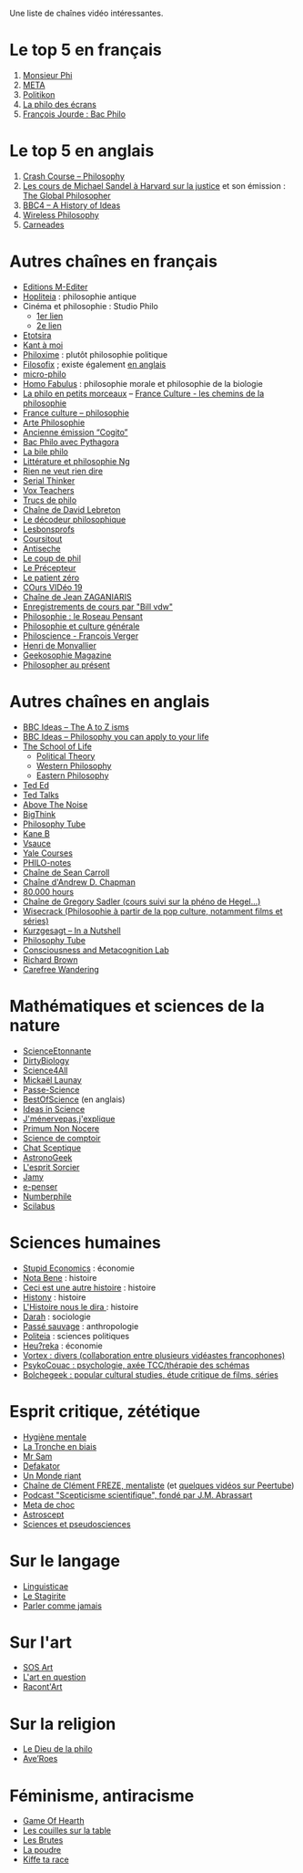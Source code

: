 Une liste de chaînes vidéo intéressantes.

# Le top 5 en français

1. [Monsieur Phi](https://www.youtube.com/channel/UCqA8H22FwgBVcF3GJpp0MQw)
2. [META](https://www.youtube.com/channel/UCUOgJaic4p3kwuN7LDJ5ukA)
3. [Politikon](https://www.youtube.com/channel/UC0HxyEc_ojRJ1oJXS5K6oaA)
4. [La philo des écrans](https://www.youtube.com/channel/UC5oYInmzMnMbsuiBdIEtytg)
5. [François Jourde : Bac Philo](https://www.youtube.com/watch?v=GhP9DO5AH3I&list=RDCMUCrPDGdPj4pzAGg1uA4n2swA&start_radio=1)

# Le top 5 en anglais

1. [Crash Course – Philosophy](https://www.youtube.com/playlist?list=PL8dPuuaLjXtNgK6MZucdYldNkMybYIHKR)
2. [Les cours de Michael Sandel à Harvard sur la justice](https://www.youtube.com/watch?v=kBdfcR-8hEY&list=PL30C13C91CFFEFEA6) et son émission : [The Global Philosopher](https://www.bbc.co.uk/programmes/b075ft6f/episodes/player)
3. [BBC4 – A History of Ideas](https://www.youtube.com/playlist?list=PLLiykcLllCgPE0q9BiMexLFj-1rq9GUwX)
4. [Wireless Philosophy](https://www.youtube.com/user/WirelessPhilosophy/playlists)
5. [Carneades](https://www.youtube.com/c/carneadesofcyrene/playlists)

# Autres chaînes en français

- [Editions M-Editer](https://www.youtube.com/c/EditionsMEditer/videos)
- [Hopliteia](https://www.youtube.com/channel/UCBh4vdfPAtDwkTvVga1vvJw/videos) : philosophie antique
- Cinéma et philosophie : Studio Philo
  - [1er lien](https://www.youtube.com/watch?v=GnCTsqiX9Yk&list=PL9A0C7365FFF68F55)
  - [2e lien](https://www.youtube.com/playlist?list=PLehsPOfYh-lDNNxaZ9ThQ-lBGYNMV9qTC)
- [Etotsira](https://www.youtube.com/channel/UC6y90KAgpC-q59JeJUgZhFA)
- [Kant à moi](https://www.youtube.com/channel/UC9osx5rC2K8sH9AuepJW9CQ)
- [Philoxime](https://www.youtube.com/channel/UCdKTlsmvczkdvGjiLinQwmw) : plutôt philosophie politique
- [Filosofix](https://www.youtube.com/playlist?list=PL1NXgjXDUNJmrBJXa30a-lsNVfSBdxPE4&app=desktop) ; existe également [en anglais](https://www.youtube.com/watch?v=tSUz6Rj5oo4&list=PL1NXgjXDUNJk_51d5AJzCj0Rl7avL5E9W)
- [micro-philo](https://www.youtube.com/channel/UC4szzzU_Xpb6zeFussmIqWw)
- [Homo Fabulus](https://www.youtube.com/channel/UC-Dmq5q3-FIBknv1TVIR__Q) : philosophie morale et philosophie de la biologie
- [La philo en petits morceaux](https://www.youtube.com/channel/UCGXQ71ls-1oXj_YeCAhpFQg)
– [France Culture - les chemins de la philosophie](https://www.youtube.com/playlist?list=PLagEsBu5pFhG3p5mlXXMrcndr2cFnV0lz)
- [France culture – philosophie](https://www.youtube.com/watch?v=s9SwcAMCPrM&list=PLKpTasoeXDrqlMFRCLKUVRPjWuQlJnmV9)
- [Arte Philosophie](https://www.youtube.com/watch?v=A1ObiQfww5k&list=PLGxXpLzHNFy_6JPG0gyifJSdZNmjFsOeH)
- [Ancienne émission “Cogito”](https://www.youtube.com/channel/UCPzUxxwgMEJCaH7Ey4emEIg/videos)
- [Bac Philo avec Pythagora](https://www.dailymotion.com/bacphilo)
- [La bile philo](https://www.youtube.com/channel/UCeDuwl69EuckPhs2El33bYg)
- [Littérature et philosophie Ng](https://www.youtube.com/c/Litt%C3%A9ratureetPhilosophieNg/videos)
- [Rien ne veut rien dire](https://www.youtube.com/channel/UCPCaREz-JoiSmpfMih3IlIA/videos)
- [Serial Thinker](https://www.youtube.com/channel/UCyJLX3M9PGhzUncyHsc-rLQ/videos)
- [Vox Teachers](https://www.youtube.com/channel/UCGGEypu9SsOF--n7qBfYXIw/playlists)
- [Trucs de philo](https://www.youtube.com/c/Trucsdephilo/videos)
- [Chaîne de David Lebreton](https://www.youtube.com/user/dlebreton1/videos)
- [Le décodeur philosophique](https://www.youtube.com/channel/UCCLbdM_hSTXNQtZhrnRA0SA)
- [Lesbonsprofs](https://www.youtube.com/watch?v=q9rIm7aqWkA&list=PLWwqShzWs6aYiGR2K0_wED15akGKyCEKo)
- [Coursitout](https://www.youtube.com/channel/UCj7jEuQd8QWwcsNlO5T9P_A?fbclid=IwAR0S298txlAi5CITwCfJgVTA5ntaMjC2S5sroS9sYesAaiKldf9fhN5FfiE)
- [Antiseche](https://www.youtube.com/watch?v=JXmDt18dtFM&list=RDCMUCeOp9CWBaW2tVIBAzCobzow&start_radio=1&t=4)
- [Le coup de phil](https://www.youtube.com/user/LeCoupdePhil)
- [Le Précepteur](https://www.youtube.com/channel/UCvRgiAmogg7a_BgQ_Ftm6fA)
- [Le patient zéro](https://www.youtube.com/channel/UCUCKgquqc8jUbNUwEzshlUA)
- [COurs VIDéo 19](https://www.youtube.com/channel/UC51aOH9uMffKa7cCd49_LlA)
- [Chaîne de Jean ZAGANIARIS](https://www.youtube.com/channel/UCRKdGFzKpdmnR5Hq4z3Fu1A/videos)
- [Enregistrements de cours par "Bill vdw"](https://www.youtube.com/channel/UCrinRl-6Wh8o1Wt35Ww27cQ)
- [Philosophie : le Roseau Pensant](https://www.youtube.com/channel/UC_RrGoRp8FMqi4KjdBuwCtQ)
- [Philosophie et culture générale](https://www.youtube.com/channel/UCIg9VeyNc93-1P0GnmBaUCA)
- [Philoscience - François Verger](https://www.youtube.com/channel/UC_73Vl3IFxob5uQadWj3kUg)
- [Henri de Monvallier](https://www.youtube.com/channel/UC2MEqkI6B7R5b8456-poEDg)
- [Geekosophie Magazine](https://www.youtube.com/channel/UCwTYhjEMHWlV86ASP5XprWQ)
- [Philosopher au présent](https://www.youtube.com/channel/UCzTZ-8_rNTIE3B9HxNxepNg)

# Autres chaînes en anglais

- [BBC Ideas – The A to Z isms](https://www.youtube.com/watch?v=QoePDl14Eyc&list=PLMrFM-P68Wh7o_LwfB8RxfnMMpPwFI83K)
- [BBC Ideas – Philosophy you can apply to your life](https://www.youtube.com/watch?v=RVmuU04-X5E&list=PLMrFM-P68Wh6U7TpimsYYfBDfdL4C7UB1)
- [The School of Life](https://www.youtube.com/c/theschooloflifetv/playlists)
  - [Political Theory](https://www.youtube.com/watch?v=qtAeINU3FKM&list=PLwxNMb28XmpeuwUhM0OT338_T5XTtJJok)
  - [Western Philosophy](https://www.youtube.com/watch?v=VDiyQub6vpw&list=PLwxNMb28XmpeypJMHfNbJ4RAFkRtmAN3P)
  - [Eastern Philosophy](https://www.youtube.com/watch?v=5yZ8a_zAEl0&list=PLwxNMb28XmpeUL1vz9Su7OmeghBDgmj7X)
- [Ted Ed](https://www.youtube.com/teded/search?query=philosophy)
- [Ted Talks](https://www.youtube.com/user/TEDxTalks/search?query=philosophy)
- [Above The Noise](https://www.youtube.com/channel/UC4K10PNjqgGLKA3lo5V8KdQ)
- [BigThink](https://www.youtube.com/c/bigthink/search?query=philosophy)
- [Philosophy Tube](https://www.youtube.com/channel/UC2PA-AKmVpU6NKCGtZq_rKQ)
- [Kane B](https://www.youtube.com/user/kanebaker91/playlists)
- [Vsauce](https://www.youtube.com/c/vsauce1/playlists)
- [Yale Courses](https://www.youtube.com/user/YaleCourses/search?query=philosophy)
- [PHILO-notes](https://www.youtube.com/c/PHILOnotes/playlists)
- [Chaîne de Sean Carroll](https://www.youtube.com/c/seancarroll/playlists)
- [Chaîne d'Andrew D. Chapman](https://www.youtube.com/c/AndrewChapmanPhilosophy/playlists)
- [80.000 hours](https://www.youtube.com/user/eightythousandhours/videos)
- [Chaîne de Gregory Sadler (cours suivi sur la phéno de Hegel…)](https://www.youtube.com/user/gbisadler)
- [Wisecrack (Philosophie à partir de la pop culture, notamment films et séries)](https://www.youtube.com/channel/UC6-ymYjG0SU0jUWnWh9ZzEQ)
- [Kurzgesagt – In a Nutshell ](https://www.youtube.com/c/inanutshell/videos)
- [Philosophy Tube](https://www.youtube.com/c/thephilosophytube/videos)
- [Consciousness and Metacognition Lab](https://www.youtube.com/channel/UChBPyJNLiFEtYdc7qwTIpsQ/videos)
- [Richard Brown](https://www.youtube.com/c/RichardBrownphilosophy/playlists)
- [Carefree Wandering](https://www.youtube.com/channel/UCnEuIogVV2Mv6Q1a3nHIRsQ/videos)


# Mathématiques et sciences de la nature

- [ScienceEtonnante](https://www.youtube.com/channel/UCaNlbnghtwlsGF-KzAFThqA)
- [DirtyBiology](https://www.youtube.com/channel/UCtqICqGbPSbTN09K1_7VZ3Q)
- [Science4All](https://www.youtube.com/channel/UC0NCbj8CxzeCGIF6sODJ-7A)
- [Mickaël Launay](https://www.youtube.com/channel/UC4PasDd25MXqlXBogBw9CAg)
- [Passe-Science](https://www.youtube.com/c/PasseScience/playlists)
- [BestOfScience](https://www.youtube.com/user/Best0fScience/playlists) (en anglais)
- [Ideas in Science](https://www.youtube.com/c/IdeasinScience/videos)
- [J'ménervepas,j'explique](https://www.youtube.com/channel/UC1Ue7TuX3iH4y8-Qrjj-hyg)
- [Primum Non Nocere](https://www.youtube.com/c/PrimumNonNocereVideo/videos)
- [Science de comptoir](https://www.youtube.com/c/Sciencedecomptoir/videos)
- [Chat Sceptique](https://www.youtube.com/c/chatsceptique/videos)
- [AstronoGeek](https://www.youtube.com/c/AstronoGeek/videos)
- [L'esprit Sorcier](https://www.youtube.com/c/LEspritSorcierOfficiel/videos)
- [Jamy](https://www.youtube.com/c/Jamy/videos)
- [e-penser](https://www.youtube.com/user/epenser1)
- [Numberphile](https://www.youtube.com/user/numberphile)
- [Scilabus](https://www.youtube.com/c/scilabus/videos)

# Sciences humaines
- [Stupid Economics](https://www.youtube.com/channel/UCyJDHgrsUKuWLe05GvC2lng) : économie
- [Nota Bene](https://www.youtube.com/channel/UCP46_MXP_WG_auH88FnfS1A) : histoire
- [Ceci est une autre histoire](https://www.youtube.com/channel/UCKjDY4joMPcoRMmd-G1yz1Q) : histoire
- [Histony](https://www.youtube.com/channel/UCt8ctlakIflnSG0ebFps7cw) : histoire
- [L'Histoire nous le dira ](https://www.youtube.com/channel/UCN4TCCaX-gqBNkrUqXdgGRA) : histoire
- [Darah](https://www.youtube.com/channel/UCOtyPss6tgbrqhnZMch-bZA/videos) : sociologie
- [Passé sauvage](https://www.youtube.com/c/Pass%C3%A9sauvage/) : anthropologie
- [Politeia](https://www.youtube.com/channel/UCPgBAjDYc9lDt0Aui7ITnDA) : sciences politiques
- [Heu?reka](https://www.youtube.com/channel/UC7sXGI8p8PvKosLWagkK9wQ/videos) : économie
- [Vortex : divers (collaboration entre plusieurs vidéastes francophones)](https://www.youtube.com/channel/UCZxLew-WXWm5dhRZBgEFl-Q)
- [PsykoCouac : psychologie, axée TCC/thérapie des schémas](https://www.youtube.com/channel/UCsE6tdKFV2oSHFyDll72rWg)
- [Bolchegeek : popular cultural studies, étude critique de films, séries](https://www.youtube.com/channel/UCEfpbmshpf-G90fGLla73kA)


# Esprit critique, zététique
- [Hygiène mentale](https://www.youtube.com/c/Hygi%C3%A8neMentale/videos)
- [La Tronche en biais](https://www.youtube.com/c/TroncheEnBiais-Zetetique/videos)
- [Mr Sam](https://www.youtube.com/c/SamuelBuisseretMrSam/videos)
- [Defakator](https://www.youtube.com/c/OfficielDEFAKATOR/videos)
- [Un Monde riant](https://www.youtube.com/c/UnMondeRiant/videos)
- [Chaîne de Clément FREZE, mentaliste](https://www.youtube.com/c/Cl%C3%A9mentFREZE/videos) (et [quelques vidéos sur Peertube](https://peertube.fr/video-channels/mentaliste@skeptikon.fr/videos))
- [Podcast "Scepticisme scientifique", fondé par J.M. Abrassart](https://www.scepticisme-scientifique.com/)
- [Meta de choc](https://www.youtube.com/channel/UCeYerYR680Q56i4D1HJcF8Q)
- [Astroscept](https://youtube.com/c/Astroscepticisme)
- [Sciences et pseudosciences](https://www.youtube.com/channel/UCJpKOFQoCHyynW5pFs0WsXA)


# Sur le langage

- [Linguisticae](https://www.youtube.com/channel/UCofQxJWd4qkqc7ZgaLkZfcw)
- [Le Stagirite](https://www.youtube.com/watch?v=LudAXRLy3uE&list=PL1CxKW7vr3VV1WueM9GgZM49A4jQGQ5AJ)
- [Parler comme jamais](https://www.binge.audio/podcast/parler-comme-jamais)

# Sur l'art

- [SOS Art](https://www.youtube.com/channel/UCzi49Gp-XX9m5foHOWWGKeA)
- [L'art en question](https://www.youtube.com/watch?v=0nR6qVNosk4&list=PLA4108FDD770EB66D)
- [Racont'Art](https://www.youtube.com/channel/UCQ67knG3HTuTmms9s5kl7UQ)

# Sur la religion

- [Le Dieu de la philo](https://www.youtube.com/user/MassonAlexis)
- [Ave’Roes](https://www.youtube.com/channel/UCMGzPGJMKKDjnproamSIC1A)

# Féminisme, antiracisme

- [Game Of Hearth](https://www.youtube.com/channel/UC3A_TG1leX0eQEJD1Ew6Ftw)
- [Les couilles sur la table](https://www.youtube.com/channel/UCmsEKbOV5Drze1NdtQcsSNg)
- [Les Brutes](https://lesbrutes.telequebec.tv/)
- [La poudre](https://nouvellesecoutes.fr/podcast/la-poudre/)
- [Kiffe ta race](https://www.youtube.com/channel/UCPVS8efBdhXGGYs4JW2IJcQ)
